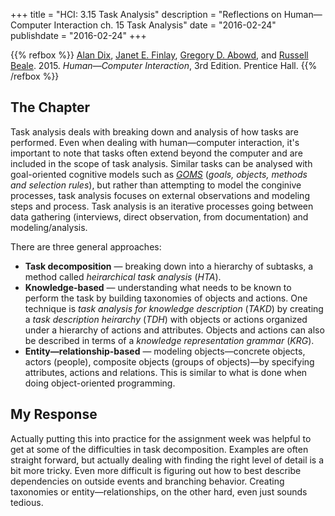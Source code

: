 +++
title = "HCI: 3.15 Task Analysis"
description = "Reflections on Human—Computer Interaction ch. 15 Task Analysis"
date = "2016-02-24"
publishdate = "2016-02-24"
+++

{{% refbox %}}
[Alan Dix](http://alandix.com/academic/), 
[Janet E. Finlay](https://cardiff.academia.edu/JanetFinlay),
[Gregory D. Abowd](http://www.gregoryabowd.com/), and
[Russell Beale](http://www.cs.bham.ac.uk/about/people/russell).
2015. *Human—Computer Interaction*, 3rd Edition. Prentice Hall.
<span class=actions>
<a href="http://www.amazon.com/Human-Computer-Interaction-3rd-Edition-Alan/dp/0130461091" title="Amazon"><i class="fa fa-amazon"></i></a>
</span>
{{% /refbox %}}

## The Chapter

Task analysis deals with breaking down and analysis of how tasks are performed.
Even when dealing with human—computer interaction, it's important to note that
tasks often extend beyond the computer and are included in the scope of task
analysis. Similar tasks can be analysed with goal-oriented cognitive models
such as [*GOMS*](https://en.wikipedia.org/wiki/GOMS) (*goals, objects, methods
and selection rules*), but rather than attempting to model the conginive
processes, task analysis focuses on external observations and modeling steps
and process. Task analysis is an iterative processes going between data
gathering (interviews, direct observation, from documentation) and
modeling/analysis. 

There are three general approaches:

  - **Task decomposition** — breaking down into a hierarchy of subtasks, a method
    called *heirarchical task analysis* (*HTA*).
  - **Knowledge-based** — understanding what needs to be known to perform the
    task by building taxonomies of objects and actions. One technique is *task
    analysis for knowledge description* (*TAKD*) by creating a *task
    description heirarchy* (*TDH*) with objects or actions organized under a
    hierarchy of actions and attributes. Objects and actions can also be
    described in terms of a *knowledge representation grammar* (*KRG*).
  - **Entity—relationship-based** — modeling objects—concrete objects, actors
    (people), composite objects (groups of objects)—by specifying attributes,
    actions and relations. This is similar to what is done when doing
    object-oriented programming. 

## My Response

Actually putting this into practice for the assignment week was helpful to get
at some of the difficulties in task decomposition. Examples are often straight
forward, but actually dealing with finding the right level of detail is a bit
more tricky. Even more difficult is figuring out how to best describe
dependencies on outside events and branching behavior. Creating taxonomies or
entity—relationships, on the other hard, even just sounds tedious.
